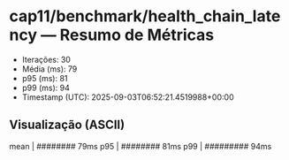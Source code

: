 # cap11/benchmark/health_chain_latency — Resumo de Métricas

- Iterações: 30
- Média (ms): 79
- p95 (ms): 81
- p99 (ms): 94
- Timestamp (UTC): 2025-09-03T06:52:21.4519988+00:00

## Visualização (ASCII)

mean     | ######## 79ms
p95      | ######## 81ms
p99      | ######### 94ms
